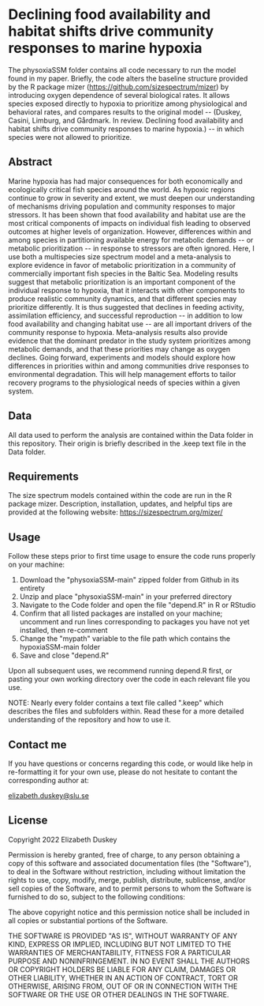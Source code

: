 # Declining food availability and habitat shifts drive community responses to marine hypoxia

The physoxiaSSM folder contains all code necessary to run the model found in my paper.  Briefly, the code alters the baseline structure provided by the R package mizer (https://github.com/sizespectrum/mizer) by introducing oxygen dependence of several biological rates.  It allows species exposed directly to hypoxia to prioritize among physiological and behavioral rates, and compares results to the original model -- (Duskey, Casini, Limburg, and Gårdmark. In review. Declining food availability and habitat shifts drive community responses to marine hypoxia.) -- in which species were not allowed to prioritize.

## Abstract

Marine hypoxia has had major consequences for both economically and ecologically critical fish species around the world.  As hypoxic regions continue to grow in severity and extent, we must deepen our understanding of mechanisms driving population and community responses to major stressors.  It has been shown that food availability and habitat use are the most critical components of impacts on individual fish leading to observed outcomes at higher levels of organization.  However, differences within and among species in partitioning available energy for metabolic demands -- or metabolic prioritization -- in response to stressors are often ignored.  Here, I use both a multispecies size spectrum model and a meta-analysis to explore evidence in favor of metabolic prioritization in a community of commercially important fish species in the Baltic Sea.  Modeling results suggest that metabolic prioritization is an important component of the individual response to hypoxia, that it interacts with other components to produce realistic community dynamics, and that different species may prioritize differently.  It is thus suggested that declines in feeding activity, assimilation efficiency, and successful reproduction -- in addition to low food availability and changing habitat use -- are all important drivers of the community response to hypoxia.  Meta-analysis results also provide evidence that the dominant predator in the study system prioritizes among metabolic demands, and that these priorities may change as oxygen declines.  Going forward, experiments and models should explore how differences in priorities within and among communities drive responses to environmental degradation.  This will help management efforts to tailor recovery programs to the physiological needs of species within a given system.

## Data

All data used to perform the analysis are contained within the Data folder in this repository.  Their origin is briefly described in the .keep text file in the Data folder.

## Requirements

The size spectrum models contained within the code are run in the R package mizer.  Description, installation, updates, and helpful tips are provided at the following website: https://sizespectrum.org/mizer/

## Usage

Follow these steps prior to first time usage to ensure the code runs properly on your machine:

1. Download the "physoxiaSSM-main" zipped folder from Github in its entirety
2. Unzip and place "physoxiaSSM-main" in your preferred directory
3. Navigate to the Code folder and open the file "depend.R" in R or RStudio
4. Confirm that all listed packages are installed on your machine; uncomment and run lines corresponding to packages you have not yet installed, then re-comment
5. Change the "mypath" variable to the file path which contains the hypoxiaSSM-main folder
6. Save and close "depend.R"

Upon all subsequent uses, we recommend running depend.R first, or pasting your own working directory over the code in each relevant file you use.

NOTE: Nearly every folder contains a text file called ".keep" which describes the files and subfolders within.  Read these for a more detailed understanding of the repository and how to use it.

## Contact me

If you have questions or concerns regarding this code, or would like help in re-formatting it for your own use, please do not hesitate to contant the corresponding author at:

elizabeth.duskey@slu.se

## License

Copyright 2022 Elizabeth Duskey

Permission is hereby granted, free of charge, to any person obtaining a copy of this software and associated documentation files (the "Software"), to deal in the Software without restriction, including without limitation the rights to use, copy, modify, merge, publish, distribute, sublicense, and/or sell copies of the Software, and to permit persons to whom the Software is furnished to do so, subject to the following conditions:

The above copyright notice and this permission notice shall be included in all copies or substantial portions of the Software.

THE SOFTWARE IS PROVIDED "AS IS", WITHOUT WARRANTY OF ANY KIND, EXPRESS OR IMPLIED, INCLUDING BUT NOT LIMITED TO THE WARRANTIES OF MERCHANTABILITY, FITNESS FOR A PARTICULAR PURPOSE AND NONINFRINGEMENT. IN NO EVENT SHALL THE AUTHORS OR COPYRIGHT HOLDERS BE LIABLE FOR ANY CLAIM, DAMAGES OR OTHER LIABILITY, WHETHER IN AN ACTION OF CONTRACT, TORT OR OTHERWISE, ARISING FROM, OUT OF OR IN CONNECTION WITH THE SOFTWARE OR THE USE OR OTHER DEALINGS IN THE SOFTWARE.
